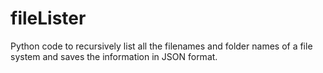 # fileLister
Python code to recursively list all the filenames and folder names of a file system and saves the information in JSON format.
